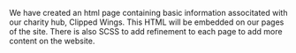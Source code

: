 We have created an html page containing basic information associtated with our charity hub, Clipped Wings. This HTML will be embedded on our pages of the site. There is also SCSS to add refinement to each page to add more content on the website.
